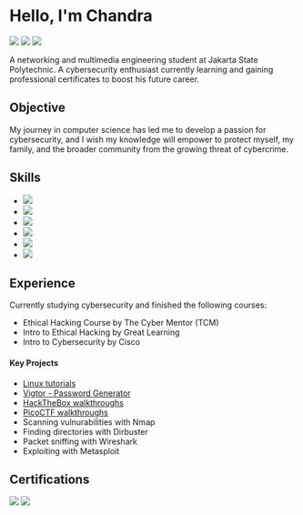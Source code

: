 # Hello, I'm Chandra
<a href="https://linkedin.com/in/chandra-tritaqwa-ramadhan"><img src="https://img.shields.io/badge/-LinkedIn-0072b1?&style=for-the-badge&logo=linkedin&logoColor=white" /></a>
<a href="https://youtube.com/lolpotch"><img src="https://img.shields.io/badge/-YouTube-FF0000?&style=for-the-badge&logo=youtube&logoColor=white" /></a>
<a href="https://instagram.com/lolpotch"><img src="https://img.shields.io/badge/-Instagram-E4405F?&style=for-the-badge&logo=instagram&logoColor=white" /></a>

A networking and multimedia engineering student at Jakarta State Polytechnic. A cybersecurity enthusiast currently learning and gaining professional certificates to boost his future career.

## Objective
My journey in computer science has led me to develop a passion for cybersecurity, and I wish my knowledge will empower to protect myself, my family, and the broader community from the growing threat of cybercrime. 

## Skills
- <img src="https://img.shields.io/badge/-Python-3776AB?&style=for-the-badge&logo=Python&logoColor=white" /></a>
- <img src="https://img.shields.io/badge/-Kali_Linux-557C94?&style=for-the-badge&logo=Kali-Linux&logoColor=white" /></a>
- <img src="https://img.shields.io/badge/-Nmap-4682B4?&style=for-the-badge&logo=Nmap&logoColor=white" /></a>
- <img src="https://img.shields.io/badge/-DirBuster-FF4500?&style=for-the-badge&logo=OWASP&logoColor=white" /></a>
- <img src="https://img.shields.io/badge/-Wireshark-1679A7?&style=for-the-badge&logo=Wireshark&logoColor=white" />
- <img src="https://img.shields.io/badge/-Metasploit-003E54?&style=for-the-badge&logo=Metasploit&logoColor=white" /></a>

## Experience
Currently studying cybersecurity and finished the following courses:
- Ethical Hacking Course by The Cyber Mentor (TCM)
- Intro to Ethical Hacking by Great Learning
- Intro to Cybersecurity by Cisco

#### Key Projects
- <a href="https://www.youtube.com/playlist?list=PLj8QP2AecOrQov8CAFWv65r0oR-ayWwg_">Linux tutorials</a>
- <a href="https://play.google.com/store/apps/details?id=com.Lolpotch.Vigtor&hl=en">Vigtor - Password Generator</a>
- <a href="https://www.youtube.com/playlist?list=PLj8QP2AecOrQ8sljBzZs7lblz0vgU5YnE">HackTheBox walkthroughs</a>
- <a href="https://www.youtube.com/playlist?list=PLj8QP2AecOrTgQdxJ6rQ3hhjnMboQGR4W">PicoCTF walkthroughs</a>
- Scanning vulnurabilities with Nmap
- Finding directories with Dirbuster
- Packet sniffing with Wireshark
- Exploiting with Metasploit

## Certifications
<div>
<a href="https://www.credly.com/badges/779b0026-c34b-4165-bfc7-c673f4b0a82f/public_url"><img src="https://img.shields.io/badge/-Introduction_to_Cybersecurity-29B6F6?&style=for-the-badge&logo=Cisco&logoColor=white" /></a>
<a href="https://verify.mygreatlearning.com/verify/EMDDXHGM"><img src="https://img.shields.io/badge/-Introduction_to_Ethical_Hacking-00C4CC?&style=for-the-badge&logo=Great-Learning&logoColor=white" /></a>
</div>
